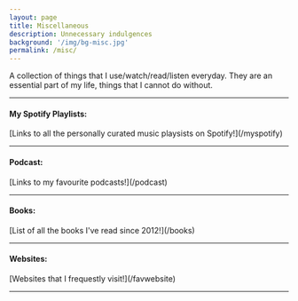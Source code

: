 ```yaml
---
layout: page
title: Miscellaneous
description: Unnecessary indulgences
background: '/img/bg-misc.jpg'
permalink: /misc/
---
```


A collection of things that I use/watch/read/listen everyday. They are an essential part of my life, things that I cannot do without.

<hr>
<h4>My Spotify Playlists:</h4>
[Links to all the personally curated music playsists on Spotify!](/myspotify)
<hr>


<h4>Podcast:</h4>
[Links to my favourite podcasts!](/podcast)
<hr>


<h4>Books:</h4>
[List of all the books I've read since 2012!](/books)
<hr>


<h4>Websites:</h4>
[Websites that I frequestly visit!](/favwebsite)
<hr>